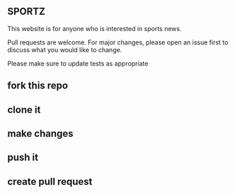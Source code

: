 ## SPORTZ
This website is for anyone who is interested in sports news.


Pull requests are welcome. For major changes, please open an issue first to discuss what you would like to change.

Please make sure to update tests as appropriate

## fork this repo
## clone it
## make changes
## push it
## create pull request
